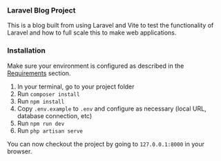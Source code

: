 ### Laravel Blog Project

This is a blog built from using Laravel and Vite to test the functionality of Laravel and how to full scale this to make web applications.

### Installation

Make sure your environment is configured as described in the [Requirements](#requirements) section.

1. In your terminal, go to your project folder
2. Run `composer install`
3. Run `npm install`
4. Copy `.env.example` to `.env` and configure as necessary (local URL, database connection, etc)
5. Run `npm run dev`
6. Run `php artisan serve`

You can now checkout the project by going to `127.0.0.1:8000` in your browser.
